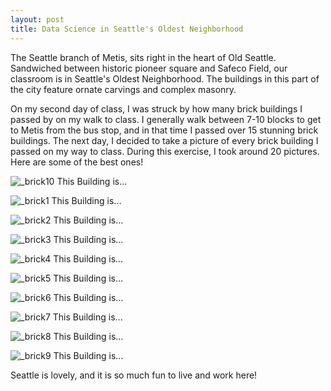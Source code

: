 ```yaml
---
layout: post
title: Data Science in Seattle's Oldest Neighborhood
---
```


The Seattle branch of Metis, sits right in the heart of Old Seattle. Sandwiched between historic pioneer square and Safeco Field, our classroom is in Seattle's Oldest Neighborhood. The buildings in this part of the city feature ornate carvings and complex masonry. 

On my second day of class, I was struck by how many brick buildings I passed by on my walk to class. I generally walk between 7-10 blocks to get to Metis from the bus stop, and in that time I passed over 15 stunning brick buildings. The next day, I decided to take a picture of every brick building I passed on my way to class. During this exercise, I took around 20 pictures. Here are some of the best ones!

![_brick10](/images/brick10.jpg)
This Building is...

![_brick1](/images/brick1.jpg)
This Building is...

![_brick2](/images/brick2.jpg)
This Building is...

![_brick3](/images/brick3.jpg)
This Building is...

![_brick4](/images/brick4.jpg)
This Building is...

![_brick5](/images/brick5.jpg)
This Building is...

![_brick6](/images/brick6.jpg)
This Building is...

![_brick7](/images/brick7.jpg)
This Building is...

![_brick8](/images/brick8.jpg)
This Building is...

![_brick9](/images/brick9.jpg)
This Building is...

Seattle is lovely, and it is so much fun to live and work here!
